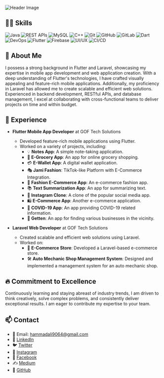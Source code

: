 ![Header Image](https://media.licdn.com/dms/image/D5616AQHXJxYYfcF3wQ/profile-displaybackgroundimage-shrink_350_1400/0/1697644544828?e=1709164800&v=beta&t=PO0YzRH_xWiSMdhes9CDsAH_mKUlRMlGHVavc-i0BwQ)

## 👨‍💻 Skills
![Java](https://img.shields.io/badge/Java-Intermediate-blue?style=for-the-badge&logo=java)
![REST APIs](https://img.shields.io/badge/REST%20APIs-Intermediate-green?style=for-the-badge)
![MySQL](https://img.shields.io/badge/MySQL-Intermediate-orange?style=for-the-badge&logo=mysql)
![C++](https://img.shields.io/badge/C%2B%2B-Intermediate-purple?style=for-the-badge&logo=c%2B%2B)
![Git](https://img.shields.io/badge/Git-Intermediate-black?style=for-the-badge&logo=git)
![GitHub](https://img.shields.io/badge/GitHub-Intermediate-blue?style=for-the-badge&logo=github)
![GitLab](https://img.shields.io/badge/GitLab-Intermediate-red?style=for-the-badge&logo=gitlab)
![Dart](https://img.shields.io/badge/Dart-Intermediate-blue?style=for-the-badge&logo=dart)
![DevOps](https://img.shields.io/badge/DevOps-Intermediate-blue?style=for-the-badge&logo=devops)
![Flutter](https://img.shields.io/badge/Flutter-Intermediate-blue?style=for-the-badge&logo=flutter)
![Firebase](https://img.shields.io/badge/Firebase-Intermediate-orange?style=for-the-badge&logo=firebase)
![UI/UX](https://img.shields.io/badge/UI%2FUX-Intermediate-green?style=for-the-badge)
![CI/CD](https://img.shields.io/badge/CI%2FCD-Intermediate-green?style=for-the-badge)


## 📜 About Me
I possess a strong background in Flutter and Laravel, showcasing my expertise in mobile app development and web application creation. With a deep understanding of Flutter's technologies, I have crafted visually appealing and feature-rich mobile applications. Additionally, my proficiency in Laravel has allowed me to create scalable and efficient web solutions. Experienced in backend development, RESTful APIs, and database management, I excel at collaborating with cross-functional teams to deliver projects on time and within budget.

## 💼 Experience
- **Flutter Mobile App Developer** at GOF Tech Solutions
  - Developed feature-rich mobile applications using Flutter.
  - Worked on a variety of projects, including:
    - 💡 **Notes App**: A simple note-taking application.
    - 🛒 **E-Grocery App**: An app for online grocery shopping.
    - 💳 **E-Wallet App**: A digital wallet application.
    - 🎭 **Jami Fashion**: TikTok-like Platform with E-Commerce Integration.
    - 👗 **Fashion E-Commerce App**: An e-commerce fashion app.
    - 📚 **Text Summarization App**: An app for summarizing text.
    - 📸 **Instagram Clone**: A clone of the popular social media app.
    - 🛍️ **E-Commerce App**: Another e-commerce application.
    - 🦠 **COVID-19 App**: An app providing COVID-19 related information.
    - 📍 **Getten**: An app for finding various businesses in the vicinity.

- **Laravel Web Developer** at GOF Tech Solutions
  - Created scalable and efficient web solutions using Laravel.
  - Worked on:
    - 🛒 **E-Commerce Store**: Developed a Laravel-based e-commerce store.
    - 🛠️ **Auto Mechanic Shop Management System**: Designed and implemented a management system for an auto mechanic shop.

## 🔥 Commitment to Excellence
Continuously learning and staying abreast of industry trends, I am driven to think creatively, solve complex problems, and consistently deliver exceptional results. I am eager to contribute my expertise to your team.

## 📫 Contact
- 📧 Email: hammadali9064@gmail.com
- 🔗 [LinkedIn](https://www.linkedin.com/in/kkhammadali/)
- 🐦 [Twitter](https://twitter.com/kk_hammad_ali)
- 📸 [Instagram](https://www.instagram.com/kk_hammad_ali/)
- 📘 [Facebook](https://web.facebook.com/kkhammadali/)
- ✍️ [Medium](https://medium.com/@hammadali9064)
- 🔗 [GitHub](https://github.com/kk-hammad-ali)

<!---
kk-hammad-ali/kk-hammad-ali is a ✨ special ✨ repository because its `README.md` (this file) appears on your GitHub profile.
You can click the Preview link to take a look at your changes.
--->
